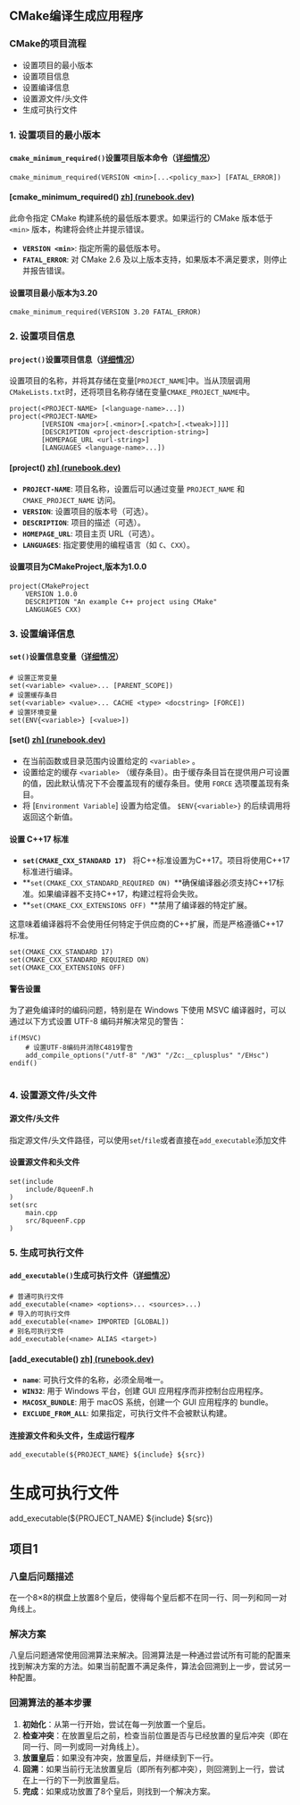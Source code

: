 ## CMake编译生成应用程序

### CMake的项目流程

- 设置项目的最小版本
- 设置项目信息
- 设置编译信息
- 设置源文件/头文件
- 生成可执行文件

### 1. 设置项目的最小版本

#### `cmake_minimum_required()`设置项目版本命令（[详细情况](https://cmake.org/cmake/help/latest/command/cmake_minimum_required.html)）

```
cmake_minimum_required(VERSION <min>[...<policy_max>] [FATAL_ERROR])
```

#### [cmake_minimum_required() [zh\] (runebook.dev)](https://runebook.dev/zh/docs/cmake/command/cmake_minimum_required)

此命令指定 CMake 构建系统的最低版本要求。如果运行的 CMake 版本低于 `<min>` 版本，构建将会终止并提示错误。

- **`VERSION <min>`**: 指定所需的最低版本号。
- **`FATAL_ERROR`**: 对 CMake 2.6 及以上版本支持，如果版本不满足要求，则停止并报告错误。

#### 设置项目最小版本为3.20

```
cmake_minimum_required(VERSION 3.20 FATAL_ERROR)
```



### 2. 设置项目信息

#### `project()`设置项目信息（[详细情况](https://cmake.org/cmake/help/latest/command/project.html#)）

设置项目的名称，并将其存储在变量[`PROJECT_NAME`]中。当从顶层调用`CMakeLists.txt`时，还将项目名称存储在变量`CMAKE_PROJECT_NAME`中。

```
project(<PROJECT-NAME> [<language-name>...])
project(<PROJECT-NAME>
        [VERSION <major>[.<minor>[.<patch>[.<tweak>]]]]
        [DESCRIPTION <project-description-string>]
        [HOMEPAGE_URL <url-string>]
        [LANGUAGES <language-name>...])

```

#### [project() [zh\] (runebook.dev)](https://runebook.dev/zh/docs/cmake/command/project)

- **`PROJECT-NAME`**: 项目名称，设置后可以通过变量 `PROJECT_NAME` 和 `CMAKE_PROJECT_NAME` 访问。
- **`VERSION`**: 设置项目的版本号（可选）。
- **`DESCRIPTION`**: 项目的描述（可选）。
- **`HOMEPAGE_URL`**: 项目主页 URL（可选）。
- **`LANGUAGES`**: 指定要使用的编程语言（如 `C`、`CXX`）。

#### 设置项目为CMakeProject,版本为1.0.0

```
project(CMakeProject
	VERSION 1.0.0
	DESCRIPTION "An example C++ project using CMake"
	LANGUAGES CXX)
```



### 3. 设置编译信息

#### `set()`设置信息变量（[详细情况](https://cmake.org/cmake/help/latest/command/set.html)）

```
# 设置正常变量
set(<variable> <value>... [PARENT_SCOPE])
# 设置缓存条目
set(<variable> <value>... CACHE <type> <docstring> [FORCE])
# 设置环境变量
set(ENV{<variable>} [<value>])
```

#### [set() [zh\] (runebook.dev)](https://runebook.dev/zh/docs/cmake/command/set)

- 在当前函数或目录范围内设置给定的 `<variable>` 。
- 设置给定的缓存 `<variable>` （缓存条目）。由于缓存条目旨在提供用户可设置的值，因此默认情况下不会覆盖现有的缓存条目。使用 `FORCE` 选项覆盖现有条目。
- 将 [`Environment Variable`] 设置为给定值。 `$ENV{<variable>}` 的后续调用将返回这个新值。

#### 设置 C++17 标准

- **`set(CMAKE_CXX_STANDARD 17) `** 将C++标准设置为C++17。项目将使用C++17标准进行编译。
- **`set(CMAKE_CXX_STANDARD_REQUIRED ON) `**确保编译器必须支持C++17标准。如果编译器不支持C++17，构建过程将会失败。
- **`set(CMAKE_CXX_EXTENSIONS OFF) `**禁用了编译器的特定扩展。

这意味着编译器将不会使用任何特定于供应商的C++扩展，而是严格遵循C++17标准。

```
set(CMAKE_CXX_STANDARD 17)
set(CMAKE_CXX_STANDARD_REQUIRED ON)
set(CMAKE_CXX_EXTENSIONS OFF)
```

#### 警告设置

为了避免编译时的编码问题，特别是在 Windows 下使用 MSVC 编译器时，可以通过以下方式设置 UTF-8 编码并解决常见的警告：

```
if(MSVC)
    # 设置UTF-8编码并消除C4819警告
    add_compile_options("/utf-8" "/W3" "/Zc:__cplusplus" "/EHsc")
endif()


```



### 4. 设置源文件/头文件

#### 源文件/头文件

指定源文件/头文件路径，可以使用`set`/`file`或者直接在`add_executable`添加文件

#### 设置源文件和头文件

```
set(include
    include/8queenF.h
)
set(src
    main.cpp
    src/8queenF.cpp
)
```



### 5. 生成可执行文件

#### `add_executable()`生成可执行文件（[详细情况](https://cmake.org/cmake/help/latest/command/add_executable.html)）

```
# 普通可执行文件
add_executable(<name> <options>... <sources>...)
# 导入的可执行文件
add_executable(<name> IMPORTED [GLOBAL])
# 别名可执行文件
add_executable(<name> ALIAS <target>)
```

#### [add_executable() [zh\] (runebook.dev)](https://runebook.dev/zh/docs/cmake/command/add_executable)

- **`name`**: 可执行文件的名称，必须全局唯一。
- **`WIN32`**: 用于 Windows 平台，创建 GUI 应用程序而非控制台应用程序。
- **`MACOSX_BUNDLE`**: 用于 macOS 系统，创建一个 GUI 应用程序的 bundle。
- **`EXCLUDE_FROM_ALL`**: 如果指定，可执行文件不会被默认构建。

#### 连接源文件和头文件，生成运行程序

```
add_executable(${PROJECT_NAME} ${include} ${src})
```





# 生成可执行文件

add_executable(${PROJECT_NAME} ${include} ${src})

## 项目1

### 八皇后问题描述

在一个8×8的棋盘上放置8个皇后，使得每个皇后都不在同一行、同一列和同一对角线上。

### 解决方案

八皇后问题通常使用回溯算法来解决。回溯算法是一种通过尝试所有可能的配置来找到解决方案的方法。如果当前配置不满足条件，算法会回溯到上一步，尝试另一种配置。

### 回溯算法的基本步骤

1. **初始化**：从第一行开始，尝试在每一列放置一个皇后。
2. **检查冲突**：在放置皇后之前，检查当前位置是否与已经放置的皇后冲突（即在同一行、同一列或同一对角线上）。
3. **放置皇后**：如果没有冲突，放置皇后，并继续到下一行。
4. **回溯**：如果当前行无法放置皇后（即所有列都冲突），则回溯到上一行，尝试在上一行的下一列放置皇后。
5. **完成**：如果成功放置了8个皇后，则找到一个解决方案。

